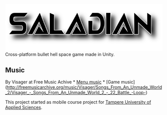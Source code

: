 ![Saladian](https://raw.githubusercontent.com/13i224HetekiviLehmus/Saladian/menu/Data/logo.png)
Cross-platform bullet hell space game made in Unity.

## Music
By Visager at Free Music Achive
	* [Menu music](http://freemusicarchive.org/music/Visager/Songs_From_An_Unmade_World/Visager_-_Songs_from_an_Unmade_World_-_14_Windy_Bluffs_-Loop-)
	* [Game music] (http://freemusicarchive.org/music/Visager/Songs_From_An_Unmade_World_2/Visager_-_Songs_From_An_Unmade_World_2_-_22_Battle_-Loop-)
	
This project started as mobile course project for [Tampere University of Applied Sciences](http://www.tamk.fi/web/tamken).

